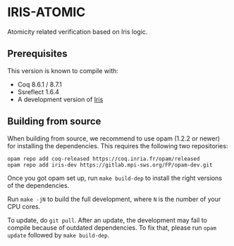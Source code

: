 # IRIS-ATOMIC

Atomicity related verification based on Iris logic.

## Prerequisites

This version is known to compile with:

 - Coq 8.6.1 / 8.7.1
 - Ssreflect 1.6.4
 - A development version of [Iris](https://gitlab.mpi-sws.org/FP/iris-coq/)

## Building from source

When building from source, we recommend to use opam (1.2.2 or newer) for
installing the dependencies.  This requires the following two repositories:

    opam repo add coq-released https://coq.inria.fr/opam/released
    opam repo add iris-dev https://gitlab.mpi-sws.org/FP/opam-dev.git

Once you got opam set up, run `make build-dep` to install the right versions
of the dependencies.

Run `make -jN` to build the full development, where `N` is the number of your
CPU cores.

To update, do `git pull`.  After an update, the development may fail to compile
because of outdated dependencies.  To fix that, please run `opam update`
followed by `make build-dep`.
